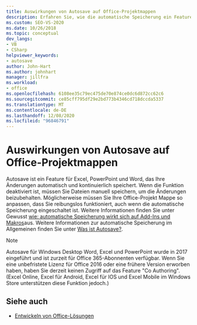 ```yaml
---
title: Auswirkungen von Autosave auf Office-Projektmappen
description: Erfahren Sie, wie die automatische Speicherung ein Feature für Excel, PowerPoint und Word ist, das Ihre Änderungen automatisch und kontinuierlich speichert.
ms.custom: SEO-VS-2020
ms.date: 10/26/2018
ms.topic: conceptual
dev_langs:
- VB
- CSharp
helpviewer_keywords:
- autosave
author: John-Hart
ms.author: johnhart
manager: jillfra
ms.workload:
- office
ms.openlocfilehash: 6108ee35c79ec475de70e874ce0dc6d872cc62c6
ms.sourcegitcommit: ce85cff795df29e2bd773b4346cd718dccda5337
ms.translationtype: MT
ms.contentlocale: de-DE
ms.lasthandoff: 12/08/2020
ms.locfileid: "96846791"
---
```

# <a name="how-autosave-impacts-office-solutions"></a>Auswirkungen von Autosave auf Office-Projektmappen

Autosave ist ein Feature für Excel, PowerPoint und Word, das Ihre Änderungen automatisch und kontinuierlich speichert. Wenn die Funktion deaktiviert ist, müssen Sie Dateien manuell speichern, um die Änderungen beizubehalten. Möglicherweise müssen Sie Ihre Office-Projekt Mappe so anpassen, dass Sie reibungslos funktioniert, auch wenn die automatische Speicherung eingeschaltet ist. Weitere Informationen finden Sie unter Gewusst [wie: automatische Speicherung wirkt sich auf Add-Ins und Makros](/office/vba/library-reference/concepts/how-autosave-impacts-addins-and-macros)aus. Weitere Informationen zur automatische Speicherung im Allgemeinen finden Sie unter [Was ist Autosave?](https://support.office.com/en-US/article/What-is-AutoSave-6d6bd723-ebfd-4e40-b5f6-ae6e8088f7a5).

> [!NOTE]
> Autosave für Windows Desktop Word, Excel und PowerPoint wurde in 2017 eingeführt und ist zurzeit für Office 365-Abonnenten verfügbar. Wenn Sie eine unbefristete Lizenz für Office 2016 oder eine frühere Version erworben haben, haben Sie derzeit keinen Zugriff auf das Feature "Co Authoring". (Excel Online, Excel für Android, Excel für IOS und Excel Mobile im Windows Store unterstützen diese Funktion jedoch.)

## <a name="see-also"></a>Siehe auch
- [Entwickeln von Office-Lösungen](./developing-office-solutions.md)
